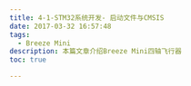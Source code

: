 ```yaml
---
title: 4-1-STM32系统开发- 启动文件与CMSIS
date: 2017-03-32 16:57:48
tags:
  - Breeze Mini
description: 本篇文章介绍Breeze Mini四轴飞行器
toc: true

---
```

